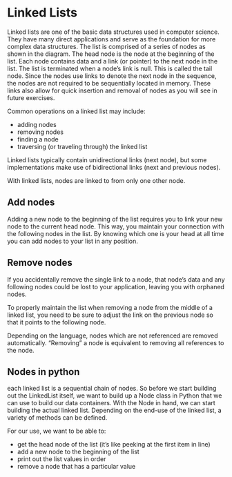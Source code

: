 # Linked Lists
Linked lists are one of the basic data structures used in computer science. They have many direct applications and serve as the foundation for more complex data structures.
The list is comprised of a series of nodes as shown in the diagram. The head node is the node at the beginning of the list. Each node contains data and a link (or pointer) to the next node in the list. The list is terminated when a node’s link is null. This is called the tail node.
Since the nodes use links to denote the next node in the sequence, the nodes are not required to be sequentially located in memory. These links also allow for quick insertion and removal of nodes as you will see in future exercises.

Common operations on a linked list may include:

 + adding nodes
 + removing nodes
 + finding a node
 + traversing (or traveling through) the linked list

Linked lists typically contain unidirectional links (next node), but some implementations make use of bidirectional links (next and previous nodes).

With linked lists, nodes are linked to from only one other node.
## Add nodes
Adding a new node to the beginning of the list requires you to link your new node to the current head node. This way, you maintain your connection with the following nodes in the list.
By knowing which one is your head at all time you can add nodes to your list in any position.
## Remove nodes
If you accidentally remove the single link to a node, that node’s data and any following nodes could be lost to your application, leaving you with orphaned nodes.

To properly maintain the list when removing a node from the middle of a linked list, you need to be sure to adjust the link on the previous node so that it points to the following node.

Depending on the language, nodes which are not referenced are removed automatically. “Removing” a node is equivalent to removing all references to the node.
## Nodes in python
each linked list is a sequential chain of nodes. So before we start building out the LinkedList itself, we want to build up a Node class in Python that we can use to build our data containers.
With the Node in hand, we can start building the actual linked list. Depending on the end-use of the linked list, a variety of methods can be defined.

For our use, we want to be able to:

+    get the head node of the list (it’s like peeking at the first item in line)
 +   add a new node to the beginning of the list
  +  print out the list values in order
   + remove a node that has a particular value



